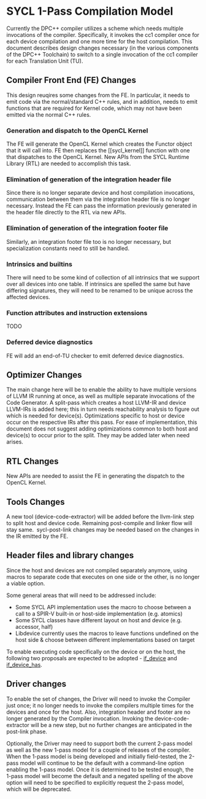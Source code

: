 # SYCL 1-Pass Compilation Model

Currently the DPC++ compiler utilizes a scheme which needs multiple invocations of the compiler.  Specifically, it invokes the cc1 compiler once for each device compilation and one more time for the host compilation.  This document describes design changes necessary (in the various components of the DPC++ Toolchain) to switch to a single invocation of the cc1 compiler for each Translation Unit (TU).

## Compiler Front End (FE) Changes

This design reuqires some changes from the FE.  In particular, it needs to emit code via the normal/standard C++ rules, and in addition, needs to emit functions that are required for Kernel code, which may not have been emitted via the normal C++ rules.

### Generation and dispatch to the OpenCL Kernel

The FE will generate the OpenCL Kernel which creates the Functor object that it will call into.  FE then replaces the [[sycl_kernel]] function with one that dispatches to the OpenCL Kernel.  New APIs from the SYCL Runtime Library (RTL) are needed to accomplish this task.


### Elimination of generation of the integration header file

Since there is no longer separate device and host compilation invocations, communication between them via the integration header file is no longer necessary.  Instead the FE can pass the information previously generated in the header file directly to the RTL via new APIs.

### Elimination of generation of the integration footer file
Similarly, an integration footer file too is no longer necessary, but specialization constants need to still be handled.

### Intrinsics and builtins
There will need to be some kind of collection of all intrinsics that we support over all devices into one table.  If intrinsics are spelled the same but have differing signatures, they will need to be renamed to be unique across the affected devices.

### Function attributes and instruction extensions
TODO

### Deferred device diagnostics
FE will add an end-of-TU checker to emit deferred device diagnostics.

## Optimizer Changes
The main change here will be to enable the ability to have multiple versions of LLVM IR running at once, as well as multiple separate invocations of the Code Generator.  A split-pass which creates a host LLVM-IR and device LLVM-IRs is added here; this in turn needs reachability analysis to figure out which is needed for device(s).  Optimizations specific to host or device occur on the respective IRs after this pass.  For ease of implementation, this document does not suggest adding optimizations common to both host and device(s) to occur prior to the split.  They may be added later when need arises.

## RTL Changes
New APIs are needed to assist the FE in generating the dispatch to the OpenCL Kernel.

## Tools Changes
A new tool (device-code-extractor) will be added before the llvm-link step to split host and device code. Remaining post-compile and linker flow will stay same. 
sycl-post-link changes may be needed based on the changes in the IR emitted by the FE.

## Header files and library changes
Since the host and devices are not compiled separately anymore, using macros to separate code that executes on one side or the other, is no longer a viable option.

Some general areas that will need to be addressed include:

* Some SYCL API implementation uses the macro to choose between a call to a SPIR-V built-in or host-side implementation (e.g. atomics)
* Some SYCL classes have different layout on host and device (e.g. accessor, half)
* Libdevice currently uses the macros to leave functions undefined on the host side & choose between different implementations based on target

To enable executing code specifically on the device or on the host, the following two proposals are expected to be adopted - [if_device][1] and [if_device_has][2].
 
[1]:<https://github.com/intel/llvm/pull/8917>
[2]:<https://github.com/intel/llvm/pull/9127>

## Driver changes
To enable the set of changes, the Driver will need to invoke the Compiler just once; it no longer needs to invoke the compilers multiple times for the devices and once for the host.  Also, integration header and footer are no longer generated by the Compiler invocation.  Invoking the device-code-extractor will be a new step, but no further changes are anticipated in the post-link phase.

Optionally, the Driver may need to support both the current 2-pass model as well as the new 1-pass model for a couple of releases of the compiler.   When the 1-pass model is being developed and initially field-tested, the 2-pass model will continue to be the default with a command-line option enabling the 1-pass model.  Once it is determined to be tested enough, the 1-pass model will become the default and a negated spelling of the above option will need to be specified to explicitly request the 2-pass model, which will be deprecated.
